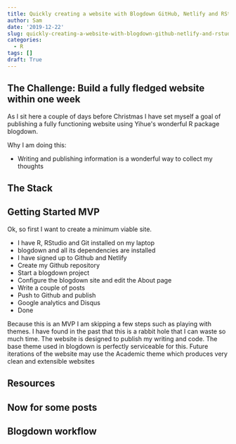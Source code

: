 ```yaml
---
title: Quickly creating a website with Blogdown GitHub, Netlify and RStudio
author: Sam
date: '2019-12-22'
slug: quickly-creating-a-website-with-blogdown-github-netlify-and-rstudio
categories:
  - R
tags: []
draft: True
---
```


## The Challenge: Build a fully fledged website within one week

As I sit here a couple of days before Christmas I have set myself a goal of publishing a fully functioning website using Yihue's wonderful R package blogdown.

Why I am doing this:
- Writing and publishing information is a wonderful way to collect my thoughts

## The Stack

## Getting Started MVP

Ok, so first I want to create a minimum viable site. 
- I have R, RStudio and Git installed on my laptop
- blogdown and all its dependencies are installed
- I have signed up to Github and Netlify
- Create my Github repository
- Start a blogdown project
- Configure the blogdown site and edit the About page
- Write a couple of posts
- Push to Github and publish
- Google analytics and Disqus
- Done

Because this is an MVP I am skipping a few steps such as playing with themes. I have found in the past that this is a rabbit hole that I can waste so much time. The website is designed to publish my writing and code. The base theme used in blogdown is perfectly serviceable for this. Future iterations of the website may use the Academic theme which produces very clean and extensible websites

## Resources

## Now for some posts

## Blogdown workflow